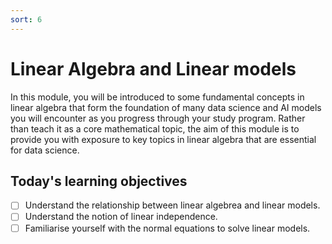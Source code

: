 ```yaml
---
sort: 6
---
```


# Linear Algebra and Linear models

In this module, you will be introduced to some fundamental concepts in linear algebra
that form the foundation of many data science and AI models you will encounter
as you progress through your study program. Rather than teach it as a core mathematical
topic, the aim of this module is to provide you with exposure to key topics in linear
algebra that are essential for data science.

## Today's learning objectives
- [ ] Understand the relationship between linear algebrea and linear models.
- [ ] Understand the notion of linear independence.
- [ ] Familiarise yourself with the normal equations to solve linear models.
